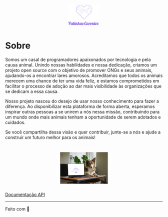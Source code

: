 <h1 align="center">
  <img alt="patinhas carentes logo" src="docs\logo.png" width="20%">
</h1>

# Sobre
Somos um casal de programadores apaixonados por tecnologia e pela causa animal. Unindo nossas habilidades e nossa dedicação, criamos um projeto open source com o objetivo de promover ONGs e seus animais, ajudando-os a encontrar lares amorosos. Acreditamos que todos os animais merecem uma chance de ter uma vida feliz, e estamos comprometidos em facilitar o processo de adoção ao dar mais visibilidade às organizações que se dedicam a essa causa.

Nosso projeto nasceu do desejo de usar nosso conhecimento para fazer a diferença. Ao disponibilizar esta plataforma de forma aberta, esperamos inspirar outras pessoas a se unirem a nós nessa missão, contribuindo para um mundo onde mais animais tenham a oportunidade de serem adotados e cuidados.

Se você compartilha dessa visão e quer contribuir, junte-se a nós e ajude a construir um futuro melhor para os animais!

<h1 align="center">
  <img alt="patinhas carentes hero" src="docs\hero.png" width="30%">
</h1>


[Documentação API](https://documenter.getpostman.com/view/14942539/2sA3s6E9Bv)

---
Feito com 💜